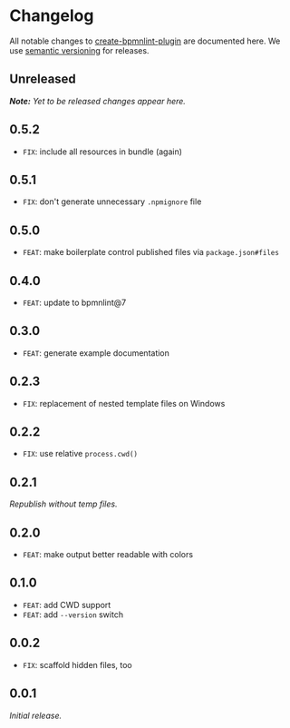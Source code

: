 # Changelog

All notable changes to [create-bpmnlint-plugin](https://github.com/nikku/create-bpmnlint-plugin) are documented here. We use [semantic versioning](http://semver.org/) for releases.

## Unreleased

___Note:__ Yet to be released changes appear here._

## 0.5.2

* `FIX`: include all resources in bundle (again)

## 0.5.1

* `FIX`: don't generate unnecessary `.npmignore` file

## 0.5.0

* `FEAT`: make boilerplate control published files via `package.json#files`

## 0.4.0

* `FEAT`: update to bpmnlint@7

## 0.3.0

* `FEAT`: generate example documentation

## 0.2.3

* `FIX`: replacement of nested template files on Windows

## 0.2.2

* `FIX`: use relative `process.cwd()`

## 0.2.1

_Republish without temp files._

## 0.2.0

* `FEAT`: make output better readable with colors

## 0.1.0

* `FEAT`: add CWD support
* `FEAT`: add `--version` switch

## 0.0.2

* `FIX`: scaffold hidden files, too

## 0.0.1

_Initial release._
